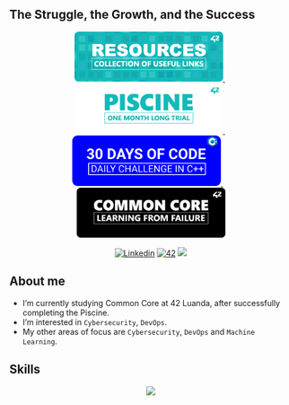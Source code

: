 ## The Struggle, the Growth, and the Success

<p float="left" align="center">
  <a href="https://github.com/rpambo/42-resources">
    <img src="https://github.com/rpambo/rpambo/blob/main/42/banners/profile/github_profile_banner_round_resources_v1.png" width="265"/>
  </a>
  &nbsp;
  <a href="https://github.com/rpambo/42-piscine">
    <img src="https://github.com/rpambo/rpambo/blob/main/42/banners/profile/github_profile_banner_round_piscine_v1.png" width="265"/>
  </a>
  &nbsp;
  <a href="https://github.com/rpambo/30-day-of-code">
    <img src="https://github.com/rpambo/rpambo/blob/main/42/banners/profile/github_profile_banner_round_cpp.png" width="265"/>
  </a>
  &nbsp;
  </a>
  &nbsp;
  <a href="https://github.com/rpambo/42-common-core">
    <img src="https://github.com/rpambo/rpambo/blob/main/42/banners/profile/github_profile_banner_round_common_core_v1.png" width="265"/>
  </a>
</p>

<p align="center">
  <a href='https://www.linkedin.com/in/rafaelkitoco' target="_blank"><img alt='Linkedin' src='https://img.shields.io/badge/LinkedIn-100000?style=flat&logo=Linkedin&logoColor=white&labelColor=0A66C2&color=0A66C2'/></a>
  </a>
  <a href='https://profile.intra.42.fr/users/rpambo' target="_blank"><img alt='42' src='https://img.shields.io/badge/Luanda-100000?style=flat&logo=42&logoColor=white&labelColor=000000&color=000000'/></a>
  </a>
  <img src="https://komarev.com/ghpvc/?username=rpambo&style=flat&color=blue&label=Profile+Visits"></a>
  </a>
</p>

## About me

- I’m currently studying Common Core at 42 Luanda, after successfully completing the Piscine.
- I’m interested in `Cybersecurity`, `DevOps`.
- My other areas of focus are `Cybersecurity`, `DevOps` and `Machine Learning`.

## Skills

<p align="center">
  <a href="https://skillicons.dev">
     <img src="https://skillicons.dev/icons?i=c,cpp,html,css,python,git,github,bash,linux,vscode,markdown,wordpress,redis,ftp,docker,mysql" />
  </a>
</p>
